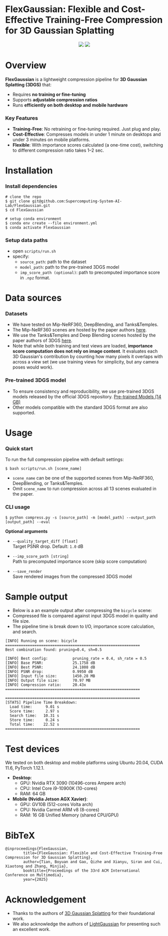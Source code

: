 # FlexGaussian: Flexible and Cost-Effective Training-Free Compression for 3D Gaussian Splatting

<p align="center">
<a href="https://arxiv.org/abs/2507.06671"><img src="https://img.shields.io/badge/Arxiv-2507.06671-B31B1B.svg"></a>
<a href="https://supercomputing-system-ai-lab.github.io/projects/flexgaussian/"><img src="https://img.shields.io/badge/Project-Page-048C3D"></a>
</p>

# Overview
**FlexGaussian** is a lightweight compression pipeline for **3D Gaussian Splatting (3DGS)** that:
-   Requires **no training or fine-tuning**
-   Supports **adjustable compression ratios**
-   Runs **efficiently on both desktop and mobile hardware**
    

### Key Features
-   **Training-Free**: No retraining or fine-tuning required. Just plug and play.
-   **Cost-Effective**: Compresses models in under 1 minute on desktops and under 3 minutes on mobile platforms.
-   **Flexible**: With importance scores calculated (a one-time cost), switching to different compression ratio takes  1–2 sec.

# Installation
### Install dependencies
```
# clone the repo
$ git clone git@github.com:Supercomputing-System-AI-Lab/FlexGaussian.git
$ cd FlexGaussian

# setup conda environment
$ conda env create --file environment.yml
$ conda activate FlexGaussian
```

### Setup data paths
- open `scripts/run.sh`
- specify:
	-  `source_path`: path to the dataset
	-  `model_path`: path to the pre-trained 3DGS model
	- `imp_score_path (optional)`: path to precomputed importance score in `.npz` format.

# Data sources
### Datasets
- We have tested on Mip-NeRF360, DeepBlending, and Tanks&Temples.
- The Mip-NeRF360 scenes are hosted by the paper authors [here](https://jonbarron.info/mipnerf360/).
- We use the Tanks&Temples and Deep Blending scenes hosted by the paper authors of 3DGS [here](https://repo-sam.inria.fr/fungraph/3d-gaussian-splatting/datasets/input/tandt_db.zip).
- Note that while both training and test views are loaded, **importance score computation does not rely on image content**. It evaluates each 3D Gaussian's contribution by counting how many pixels it overlaps with across a view set (we use training views for simplicity, but any camera poses would work).

### Pre-trained 3DGS model
- To ensure consistency and reproducibility, we use pre-trained 3DGS models released by the official 3DGS repository.
[Pre-trained Models (14 GB)](https://repo-sam.inria.fr/fungraph/3d-gaussian-splatting/datasets/pretrained/models.zip)
- Other models compatible with the standard 3DGS format are also supported.

# Usage
### Quick start
To run the full compression pipeline with default settings:
```
$ bash scripts/run.sh [scene_name]
```
- `scene_name` can be one of the supported scenes from Mip-NeRF360, DeepBlending, or Tanks&Temples.
- Omit `scene_name` to run compression across all 13 scenes evaluated in the paper.

### CLI usage
```
$ python compress.py -s [source_path] -m [model_path] --output_path [output_path] --eval
```
**Optional arguments**
-   `--quality_target_diff [float]`  
    Target PSNR drop. Default: `1.0` dB
    
-   `--imp_score_path [string]`  
    Path to precomputed importance score (skip score computation)
    
-   `--save_render`  
    Save rendered images from the compressed 3DGS model

# Sample output
- Below is a an example output after compressing the `bicycle` scene:
- Compressed file is compared against input 3DGS model in quality and file size.
- The pipeline time is break down to I/O, importance score calculation, and search.
```
[INFO] Running on scene: bicycle
============================================================
Best combination found: pruning=0.4, sh=0.5

[INFO] Best config:           pruning_rate = 0.4, sh_rate = 0.5
[INFO] Base PSNR:             25.1758 dB
[INFO] Best PSNR:             24.1808 dB
[INFO] PSNR drop:             0.9950 dB
[INFO] Input file size:       1450.28 MB
[INFO] Output file size:      70.97 MB
[INFO] Compression ratio:     20.43x
============================================================

============================================================
[STATS] Pipeline Time Breakdown:
  Load time:      9.01 s
  Score time:     2.97 s
  Search time:   10.31 s
  Store time:     0.24 s
  Total time:    22.52 s
============================================================
```

# Test devices
We tested on both desktop and mobile platforms using Ubuntu 20.04, CUDA 11.6, PyTorch 1.12.1.
-   **Desktop**:
    -   GPU: Nvidia RTX 3090 (10496-cores Ampere arch)
    -   CPU: Intel Core i9-10900K (10-cores)
    -   RAM: 64 GB
-   **Mobile (Nvidia Jetson AGX Xavier)**:
    -   GPU: GV10B (512-cores Volta arch)
    -   CPU: Nvidia Carmel ARM v8 (8-cores)
    -   RAM: 16 GB Unified Memory (shared CPU/GPU)

# BibTeX
```
@inproceedings{FlexGaussian,
        title={FlexGaussian: Flexible and Cost-Effective Training-Free Compression for 3D Gaussian Splatting},
        author={Tian, Boyuan and Gao, Qizhe and Xianyu, Siran and Cui, Xiaotong and Zhang, Minjia},
        booktitle={Proceedings of the 33rd ACM International Conference on Multimedia},
        year={2025}
```

# Acknowledgement

-   Thanks to the authors of [3D Gaussian Splatting](https://github.com/graphdeco-inria/gaussian-splatting) for their foundational work.
-   We also acknowledge the authors of [LightGaussian](https://lightgaussian.github.io/) for presenting such an excellent work.
